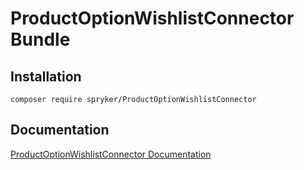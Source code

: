 # ProductOptionWishlistConnector Bundle

## Installation

```
composer require spryker/ProductOptionWishlistConnector
```

## Documentation

[ProductOptionWishlistConnector Documentation](https://spryker.github.io/product-option-wishlist-connector/index.html)




